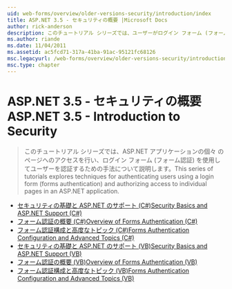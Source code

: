 ```yaml
---
uid: web-forms/overview/older-versions-security/introduction/index
title: ASP.NET 3.5 - セキュリティの概要 |Microsoft Docs
author: rick-anderson
description: このチュートリアル シリーズでは、ユーザーがログイン フォーム (フォーム認証) を使用して、承認の個々 のページへのアクセスを認証するための手法について説明しています.
ms.author: riande
ms.date: 11/04/2011
ms.assetid: ac5fcd71-317a-41ba-91ac-95121fc68126
msc.legacyurl: /web-forms/overview/older-versions-security/introduction
msc.type: chapter
---
```

<a name="aspnet-35---introduction-to-security"></a><span data-ttu-id="19a0c-103">ASP.NET 3.5 - セキュリティの概要</span><span class="sxs-lookup"><span data-stu-id="19a0c-103">ASP.NET 3.5 - Introduction to Security</span></span>
====================
> <span data-ttu-id="19a0c-104">このチュートリアル シリーズでは、ASP.NET アプリケーションの個々 のページへのアクセスを行い、ログイン フォーム (フォーム認証) を使用してユーザーを認証するための手法について説明します。</span><span class="sxs-lookup"><span data-stu-id="19a0c-104">This series of tutorials explores techniques for authenticating users using a login form (forms authentication) and authorizing access to individual pages in an ASP.NET application.</span></span>


- [<span data-ttu-id="19a0c-105">セキュリティの基礎と ASP.NET のサポート (C#)</span><span class="sxs-lookup"><span data-stu-id="19a0c-105">Security Basics and ASP.NET Support (C#)</span></span>](security-basics-and-asp-net-support-cs.md)
- [<span data-ttu-id="19a0c-106">フォーム認証の概要 (C#)</span><span class="sxs-lookup"><span data-stu-id="19a0c-106">Overview of Forms Authentication (C#)</span></span>](an-overview-of-forms-authentication-cs.md)
- [<span data-ttu-id="19a0c-107">フォーム認証構成と高度なトピック (C#)</span><span class="sxs-lookup"><span data-stu-id="19a0c-107">Forms Authentication Configuration and Advanced Topics (C#)</span></span>](forms-authentication-configuration-and-advanced-topics-cs.md)
- [<span data-ttu-id="19a0c-108">セキュリティの基礎と ASP.NET のサポート (VB)</span><span class="sxs-lookup"><span data-stu-id="19a0c-108">Security Basics and ASP.NET Support (VB)</span></span>](security-basics-and-asp-net-support-vb.md)
- [<span data-ttu-id="19a0c-109">フォーム認証の概要 (VB)</span><span class="sxs-lookup"><span data-stu-id="19a0c-109">Overview of Forms Authentication (VB)</span></span>](an-overview-of-forms-authentication-vb.md)
- [<span data-ttu-id="19a0c-110">フォーム認証構成と高度なトピック (VB)</span><span class="sxs-lookup"><span data-stu-id="19a0c-110">Forms Authentication Configuration and Advanced Topics (VB)</span></span>](forms-authentication-configuration-and-advanced-topics-vb.md)
